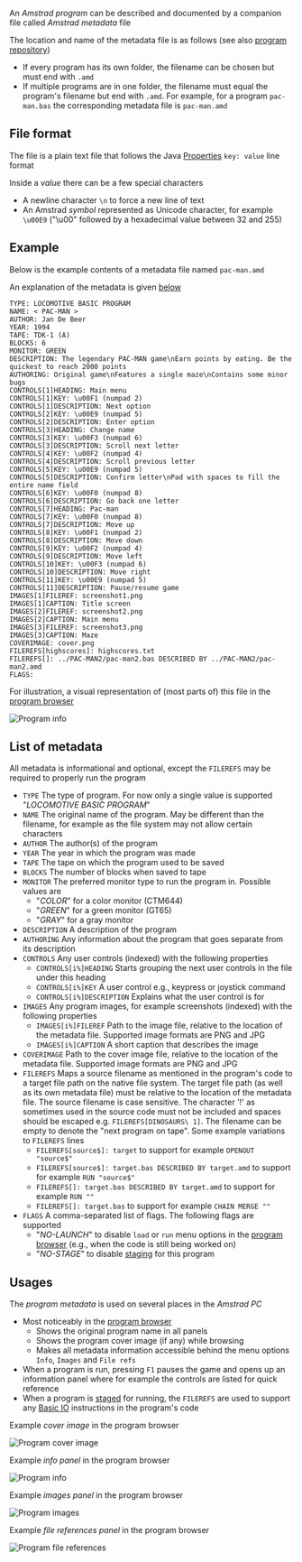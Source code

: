 An *Amstrad program* can be described and documented by a companion file called *Amstrad metadata* file

The location and name of the metadata file is as follows (see also [program repository](Program-repository))

- If every program has its own folder, the filename can be chosen but must end with `.amd`
- If multiple programs are in one folder, the filename must equal the program's filename but end with `.amd`. For example, for a program `pac-man.bas` the corresponding metadata file is `pac-man.amd`




## File format

The file is a plain text file that follows the Java [Properties](https://docs.oracle.com/javase/8/docs/api/java/util/Properties.html#load-java.io.Reader-) `key: value` line format

Inside a *value* there can be a few special characters

- A newline character `\n` to force a new line of text
- An Amstrad *symbol* represented as Unicode character, for example `\u00E9` ("\u00" followed by a hexadecimal value between 32 and 255)




## Example

Below is the example contents of a metadata file named `pac-man.amd`

An explanation of the metadata is given [below](#list-of-metadata)

```
TYPE: LOCOMOTIVE BASIC PROGRAM
NAME: < PAC-MAN >
AUTHOR: Jan De Beer
YEAR: 1994
TAPE: TDK-1 (A)
BLOCKS: 6
MONITOR: GREEN
DESCRIPTION: The legendary PAC-MAN game\nEarn points by eating. Be the quickest to reach 2000 points
AUTHORING: Original game\nFeatures a single maze\nContains some minor bugs
CONTROLS[1]HEADING: Main menu
CONTROLS[1]KEY: \u00F1 (numpad 2)
CONTROLS[1]DESCRIPTION: Next option
CONTROLS[2]KEY: \u00E9 (numpad 5)
CONTROLS[2]DESCRIPTION: Enter option
CONTROLS[3]HEADING: Change name
CONTROLS[3]KEY: \u00F3 (numpad 6)
CONTROLS[3]DESCRIPTION: Scroll next letter
CONTROLS[4]KEY: \u00F2 (numpad 4)
CONTROLS[4]DESCRIPTION: Scroll previous letter
CONTROLS[5]KEY: \u00E9 (numpad 5)
CONTROLS[5]DESCRIPTION: Confirm letter\nPad with spaces to fill the entire name field
CONTROLS[6]KEY: \u00F0 (numpad 8)
CONTROLS[6]DESCRIPTION: Go back one letter
CONTROLS[7]HEADING: Pac-man
CONTROLS[7]KEY: \u00F0 (numpad 8)
CONTROLS[7]DESCRIPTION: Move up
CONTROLS[8]KEY: \u00F1 (numpad 2)
CONTROLS[8]DESCRIPTION: Move down
CONTROLS[9]KEY: \u00F2 (numpad 4)
CONTROLS[9]DESCRIPTION: Move left
CONTROLS[10]KEY: \u00F3 (numpad 6)
CONTROLS[10]DESCRIPTION: Move right
CONTROLS[11]KEY: \u00E9 (numpad 5)
CONTROLS[11]DESCRIPTION: Pause/resume game
IMAGES[1]FILEREF: screenshot1.png
IMAGES[1]CAPTION: Title screen
IMAGES[2]FILEREF: screenshot2.png
IMAGES[2]CAPTION: Main menu
IMAGES[3]FILEREF: screenshot3.png
IMAGES[3]CAPTION: Maze
COVERIMAGE: cover.png
FILEREFS[highscores]: highscores.txt
FILEREFS[]: ../PAC-MAN2/pac-man2.bas DESCRIBED BY ../PAC-MAN2/pac-man2.amd
FLAGS: 
```

For illustration, a visual representation of (most parts of) this file in the [program browser](Features#program-browser)

![Program info](https://github.com/jandebr/amstradPc/blob/main/docs/wiki/Program-metadata.png)




## List of metadata

All metadata is informational and optional, except the `FILEREFS` may be required to properly run the program

- `TYPE` The type of program. For now only a single value is supported "*LOCOMOTIVE BASIC PROGRAM*"
- `NAME` The original name of the program. May be different than the filename, for example as the file system may not allow certain characters
- `AUTHOR` The author(s) of the program
- `YEAR` The year in which the program was made
- `TAPE` The tape on which the program used to be saved
- `BLOCKS` The number of blocks when saved to tape
- `MONITOR` The preferred monitor type to run the program in. Possible values are
    - "*COLOR*" for a color monitor (CTM644)
    - "*GREEN*" for a green monitor (GT65)
    - "*GRAY*" for a gray monitor
- `DESCRIPTION` A description of the program
- `AUTHORING` Any information about the program that goes separate from its description
- `CONTROLS` Any user controls (indexed) with the following properties
    - `CONTROLS[i%]HEADING` Starts grouping the next user controls in the file under this heading
    - `CONTROLS[i%]KEY` A user control e.g., keypress or joystick command
    - `CONTROLS[i%]DESCRIPTION` Explains what the user control is for
- `IMAGES` Any program images, for example screenshots (indexed) with the following properties
    - `IMAGES[i%]FILEREF` Path to the image file, relative to the location of the metadata file. Supported image formats are PNG and JPG
    - `IMAGES[i%]CAPTION` A short caption that describes the image
- `COVERIMAGE` Path to the cover image file, relative to the location of the metadata file. Supported image formats are PNG and JPG
- `FILEREFS` Maps a source filename as mentioned in the program's code to a target file path on the native file system. The target file path (as well as its own metadata file) must be relative to the location of the metadata file. The source filename is case sensitive. The character '!' as sometimes used in the source code must not be included and spaces should be escaped e.g. `FILEREFS[DINOSAURS\ 1]`. The filename can be empty to denote the "next program on tape". Some example variations to `FILEREFS` lines
    - `FILEREFS[source$]: target` to support for example `OPENOUT "source$"`
    - `FILEREFS[source$]: target.bas DESCRIBED BY target.amd` to support for example `RUN "source$"`
    - `FILEREFS[]: target.bas DESCRIBED BY target.amd` to support for example `RUN ""`
    - `FILEREFS[]: target.bas` to support for example `CHAIN MERGE ""`
- `FLAGS` A comma-separated list of flags. The following flags are supported
    - "*NO-LAUNCH*" to disable `load` or `run` menu options in the [program browser](Features#program-browser) (e.g., when the code is still being worked on)
    - "*NO-STAGE*" to disable [staging](Basic-program-staging) for this program




## Usages

The *program metadata* is used on several places in the *Amstrad PC*

- Most noticeably in the [program browser](Features#program-browser)
    - Shows the original program name in all panels
    - Shows the program cover image (if any) while browsing
    - Makes all metadata information accessible behind the menu options `Info`, `Images` and `File refs`
- When a program is run, pressing `F1` pauses the game and opens up an information panel where for example the controls are listed for quick reference
- When a program is [staged](Basic-program-staging) for running, the `FILEREFS` are used to support any [Basic IO](Basic-program-staging#basic-io) instructions in the program's code


Example *cover image* in the program browser

![Program cover image](https://github.com/jandebr/amstradPc/blob/main/screenshots/AmstradPC-Program-Browser.png)


Example *info panel* in the program browser

![Program info](https://github.com/jandebr/amstradPc/blob/main/screenshots/AmstradPC-Program-Browser-Info.png)


Example *images panel* in the program browser

![Program images](https://github.com/jandebr/amstradPc/blob/main/screenshots/AmstradPC-Program-Browser-Images.png)


Example *file references panel* in the program browser

![Program file references](https://github.com/jandebr/amstradPc/blob/main/screenshots/AmstradPC-Program-Browser-Filerefs.png)
